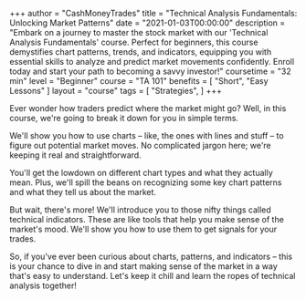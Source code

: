 +++
author = "CashMoneyTrades"
title = "Technical Analysis Fundamentals: Unlocking Market Patterns"
date = "2021-01-03T00:00:00"
description = "Embark on a journey to master the stock market with our 'Technical Analysis Fundamentals' course. Perfect for beginners, this course demystifies chart patterns, trends, and indicators, equipping you with essential skills to analyze and predict market movements confidently. Enroll today and start your path to becoming a savvy investor!"
coursetime = "32 min"
level = "Beginner"
course = "TA 101"
benefits = [
    "Short",
    "Easy Lessons"
]
layout = "course"
tags = [
    "Strategies",
]
+++

Ever wonder how traders predict where the market might go? Well, in this course, we're going to break it down for you in simple terms.

We'll show you how to use charts – like, the ones with lines and stuff – to figure out potential market moves. No complicated jargon here; we're keeping it real and straightforward.

You'll get the lowdown on different chart types and what they actually mean. Plus, we'll spill the beans on recognizing some key chart patterns and what they tell us about the market.

But wait, there's more! We'll introduce you to those nifty things called technical indicators. These are like tools that help you make sense of the market's mood. We'll show you how to use them to get signals for your trades.

So, if you've ever been curious about charts, patterns, and indicators – this is your chance to dive in and start making sense of the market in a way that's easy to understand. Let's keep it chill and learn the ropes of technical analysis together!